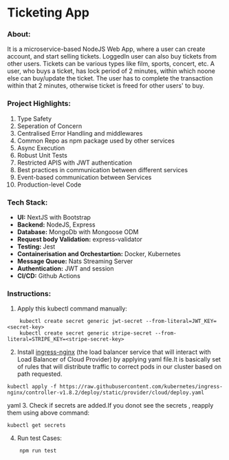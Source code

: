 # Ticketing App

### About:
It is a microservice-based NodeJS Web App, where a user can create account, and start selling tickets. LoggedIn user can also buy tickets from other users. Tickets can be various types like film, sports, concert, etc. A user, who buys a ticket, has lock period of 2 minutes, within which noone else can buy/update the ticket. The user has to complete the transaction within that 2 minutes, otherwise ticket is freed for other users' to buy.

### Project Highlights:
1. Type Safety
2. Seperation of Concern
3. Centralised Error Handling and middlewares
4. Common Repo as npm package used by other services
5. Async Execution
6. Robust Unit Tests 
7. Restricted APIS with JWT authentication
8. Best practices in communication between different services
9. Event-based communication between Services
10. Production-level Code

### Tech Stack:
- **UI:** NextJS with Bootstrap
- **Backend:** NodeJS, Express
- **Database:** MongoDb with Mongoose ODM
- **Request body Validation:** express-validator
- **Testing:** Jest
- **Containerisation and Orchestartion:** Docker, Kubernetes
- **Message Queue:** Nats Streaming Server
- **Authentication:** JWT and session
- **CI/CD:** Github Actions

### Instructions:

1. Apply this kubectl command manually:
```
    kubectl create secret generic jwt-secret --from-literal=JWT_KEY=<secret-key>
    kubectl create secret generic stripe-secret --from-literal=STRIPE_KEY=<stripe-secret-key>
```
2. Install [ingress-nginx](https://kubernetes.github.io/ingress-nginx/deploy/) (the load balancer service that will interact with Load Balancer of Cloud Provider) by applying yaml file.It is basically set of rules that will distribute traffic to correct pods in our cluster based on path requested. 
```
kubectl apply -f https://raw.githubusercontent.com/kubernetes/ingress-nginx/controller-v1.8.2/deploy/static/provider/cloud/deploy.yaml
```
yaml
3. Check if secrets are added.If you donot see the secrets , reapply them using above command:
```
kubectl get secrets
```
4. Run test Cases:
```
    npm run test
```